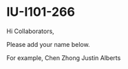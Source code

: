# IU-I101-266

Hi Collaborators,

Please add your name below. 

For example, Chen Zhong
Justin Alberts
